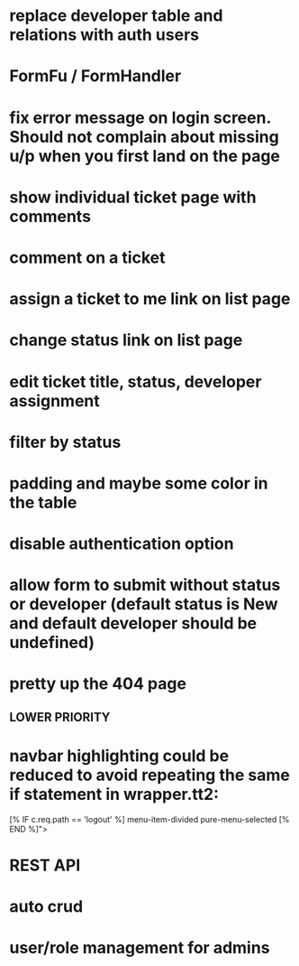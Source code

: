 # replace developer table and relations with auth users
# FormFu / FormHandler
# fix error message on login screen. Should not complain about missing u/p when you first land on the page
#
# show individual ticket page with comments
# comment on a ticket
# assign a ticket to me link on list page
# change status link on list page
# edit ticket title, status, developer assignment
# filter by status
# padding and maybe some color in the table
#
# disable authentication option
# allow form to submit without status or developer (default status is New and default developer should be undefined)
#
# pretty up the 404 page

## LOWER PRIORITY
# navbar highlighting could be reduced to avoid repeating the same if statement in wrapper.tt2:
[% IF c.req.path == 'logout' %] menu-item-divided pure-menu-selected [% END %]">
# REST API
# auto crud
# user/role management for admins
